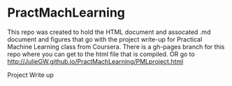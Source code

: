 PractMachLearning
=================
This repo was created to hold the HTML document and assocated .md document and figures that go with the project write-up for
Practical Machine Learning class from Coursera. There is a gh-pages branch for this repo where you can get to the html file that is compiled.  OR go to http://JulieGW.github.io/PractMachLearning/PMLproject.html

Project Write up
